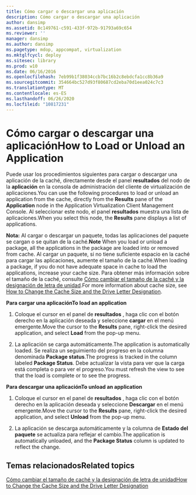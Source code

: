 ```yaml
---
title: Cómo cargar o descargar una aplicación
description: Cómo cargar o descargar una aplicación
author: dansimp
ms.assetid: 8c149761-c591-433f-972b-91793a69c654
ms.reviewer: ''
manager: dansimp
ms.author: dansimp
ms.pagetype: mdop, appcompat, virtualization
ms.mktglfcycl: deploy
ms.sitesec: library
ms.prod: w10
ms.date: 06/16/2016
ms.openlocfilehash: 7eb99b1f38034ccb7bc16b2c8ebdcfa1cc8b36a9
ms.sourcegitcommit: 354664bc527d93f80687cd2eba70d1eea024c7c3
ms.translationtype: MT
ms.contentlocale: es-ES
ms.lasthandoff: 06/26/2020
ms.locfileid: "10817231"
---
```

# <span data-ttu-id="5fc38-103">Cómo cargar o descargar una aplicación</span><span class="sxs-lookup"><span data-stu-id="5fc38-103">How to Load or Unload an Application</span></span>


<span data-ttu-id="5fc38-104">Puede usar los procedimientos siguientes para cargar o descargar una aplicación de la caché, directamente desde el panel **resultados** del nodo de la **aplicación** en la consola de administración del cliente de virtualización de aplicaciones.</span><span class="sxs-lookup"><span data-stu-id="5fc38-104">You can use the following procedures to load or unload an application from the cache, directly from the **Results** pane of the **Application** node in the Application Virtualization Client Management Console.</span></span> <span data-ttu-id="5fc38-105">Al seleccionar este nodo, el panel **resultados** muestra una lista de aplicaciones.</span><span class="sxs-lookup"><span data-stu-id="5fc38-105">When you select this node, the **Results** pane displays a list of applications.</span></span>

<span data-ttu-id="5fc38-106">**Nota:**  Al cargar o descargar un paquete, todas las aplicaciones del paquete se cargan o se quitan de la caché.</span><span class="sxs-lookup"><span data-stu-id="5fc38-106">**Note** When you load or unload a package, all the applications in the package are loaded into or removed from cache.</span></span> <span data-ttu-id="5fc38-107">Al cargar un paquete, si no tiene suficiente espacio en la caché para cargar las aplicaciones, aumente el tamaño de la caché.</span><span class="sxs-lookup"><span data-stu-id="5fc38-107">When loading a package, if you do not have adequate space in cache to load the applications, increase your cache size.</span></span> <span data-ttu-id="5fc38-108">Para obtener más información sobre el tamaño de la caché, consulte [Cómo cambiar el tamaño de la caché y la designación de letra de unidad](how-to-change-the-cache-size-and-the-drive-letter-designation.md).</span><span class="sxs-lookup"><span data-stu-id="5fc38-108">For more information about cache size, see [How to Change the Cache Size and the Drive Letter Designation](how-to-change-the-cache-size-and-the-drive-letter-designation.md).</span></span>

 

**<span data-ttu-id="5fc38-109">Para cargar una aplicación</span><span class="sxs-lookup"><span data-stu-id="5fc38-109">To load an application</span></span>**

1.  <span data-ttu-id="5fc38-110">Coloque el cursor en el panel de **resultados** , haga clic con el botón derecho en la aplicación deseada y seleccione **cargar** en el menú emergente.</span><span class="sxs-lookup"><span data-stu-id="5fc38-110">Move the cursor to the **Results** pane, right-click the desired application, and select **Load** from the pop-up menu.</span></span>

2.  <span data-ttu-id="5fc38-111">La aplicación se carga automáticamente.</span><span class="sxs-lookup"><span data-stu-id="5fc38-111">The application is automatically loaded.</span></span> <span data-ttu-id="5fc38-112">Se realiza un seguimiento del progreso en la columna denominada **Package status**.</span><span class="sxs-lookup"><span data-stu-id="5fc38-112">The progress is tracked in the column labeled **Package Status**.</span></span> <span data-ttu-id="5fc38-113">Debe actualizar la vista para ver que la carga está completa o para ver el progreso.</span><span class="sxs-lookup"><span data-stu-id="5fc38-113">You must refresh the view to see that the load is complete or to see the progress.</span></span>

**<span data-ttu-id="5fc38-114">Para descargar una aplicación</span><span class="sxs-lookup"><span data-stu-id="5fc38-114">To unload an application</span></span>**

1.  <span data-ttu-id="5fc38-115">Coloque el cursor en el panel de **resultados** , haga clic con el botón derecho en la aplicación deseada y seleccione **Descargar** en el menú emergente.</span><span class="sxs-lookup"><span data-stu-id="5fc38-115">Move the cursor to the **Results** pane, right-click the desired application, and select **Unload** from the pop-up menu.</span></span>

2.  <span data-ttu-id="5fc38-116">La aplicación se descarga automáticamente y la columna de **Estado del paquete** se actualiza para reflejar el cambio.</span><span class="sxs-lookup"><span data-stu-id="5fc38-116">The application is automatically unloaded, and the **Package Status** column is updated to reflect the change.</span></span>

## <span data-ttu-id="5fc38-117">Temas relacionados</span><span class="sxs-lookup"><span data-stu-id="5fc38-117">Related topics</span></span>


[<span data-ttu-id="5fc38-118">Cómo cambiar el tamaño de caché y la designación de letra de unidad</span><span class="sxs-lookup"><span data-stu-id="5fc38-118">How to Change the Cache Size and the Drive Letter Designation</span></span>](how-to-change-the-cache-size-and-the-drive-letter-designation.md)

 

 






